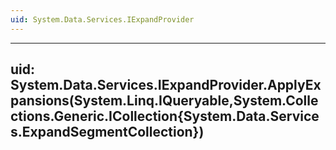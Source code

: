 ```yaml
---
uid: System.Data.Services.IExpandProvider
---
```


---
uid: System.Data.Services.IExpandProvider.ApplyExpansions(System.Linq.IQueryable,System.Collections.Generic.ICollection{System.Data.Services.ExpandSegmentCollection})
---
